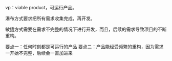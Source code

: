 vp：viable product，可运行产品。

瀑布方式要求把所有需求收集完成，再开发。

敏捷方式需要在需求不完整的情况下进行开发，而且，后续的需求导致项目的不断重构。

要点一：任何时刻都是可运行的产品
要点二：产品能经受频繁的重构，因为需求一开始不完整，后续会一直加进来



